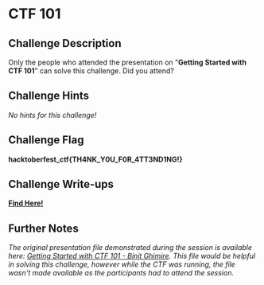 # CTF 101

## Challenge Description

Only the people who attended the presentation on "**Getting Started with CTF 101**" can solve this challenge. Did you attend?

## Challenge Hints

*No hints for this challenge!*

## Challenge Flag

**hacktoberfest_ctf{TH4NK_Y0U_F0R_4TT3ND1NG!}**

## Challenge Write-ups

**[Find Here!](https://github.com/Hacktoberfest-Nepal/Hacktoberfest_CTF/tree/master/Writeups/Misc/Beginners/CTF%20101)**

## Further Notes

*The original presentation file demonstrated during the session is available here: [Getting Started with CTF 101 - Binit Ghimire](https://drive.google.com/file/d/15EYdqvS0vnBlqVmomHstouTbG23Ozvhl/view?usp=sharing). This file would be helpful in solving this challenge, however while the CTF was running, the file wasn't made available as the participants had to attend the session.*
